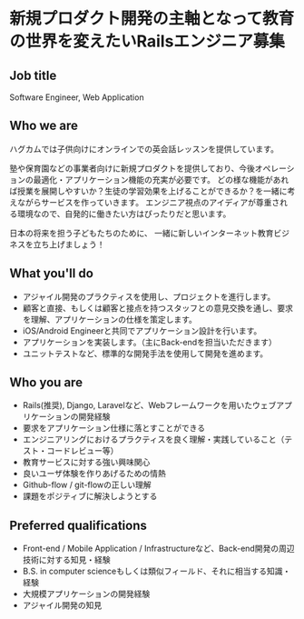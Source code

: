 # 新規プロダクト開発の主軸となって教育の世界を変えたいRailsエンジニア募集

## Job title
Software Engineer, Web Application

## Who we are
ハグカムでは子供向けにオンラインでの英会話レッスンを提供しています。

塾や保育園などの事業者向けに新規プロダクトを提供しており、今後オペレーションの最適化・アプリケーション機能の充実が必要です。
どの様な機能があれば授業を展開しやすいか？生徒の学習効果を上げることができるか？を一緒に考えながらサービスを作っていきます。
エンジニア視点のアイディアが尊重される環境なので、自発的に働きたい方はぴったりだと思います。  

日本の将来を担う子どもたちのために、 一緒に新しいインターネット教育ビジネスを立ち上げましょう！

## What you'll do
- アジャイル開発のプラクティスを使用し、プロジェクトを進行します。
- 顧客と直接、もしくは顧客と接点を持つスタッフとの意見交換を通し、要求を理解、アプリケーションの仕様を策定します。
- iOS/Android Engineerと共同でアプリケーション設計を行います。
- アプリケーションを実装します。（主にBack-endを担当いただきます）
- ユニットテストなど、標準的な開発手法を使用して開発を進めます。

## Who you are
- Rails(推奨), Django, Laravelなど、Webフレームワークを用いたウェブアプリケーションの開発経験
- 要求をアプリケーション仕様に落とすことができる
- エンジニアリングにおけるプラクティスを良く理解・実践していること（テスト・コードレビュー等）
- 教育サービスに対する強い興味関心
- 良いユーザ体験を作りあげるための情熱
- Github-flow / git-flowの正しい理解
- 課題をポジティブに解決しようとする

## Preferred qualifications
- Front-end / Mobile Application / Infrastructureなど、Back-end開発の周辺技術に対する知見・経験
- B.S. in computer scienceもしくは類似フィールド、それに相当する知識・経験
- 大規模アプリケーションの開発経験
- アジャイル開発の知見
